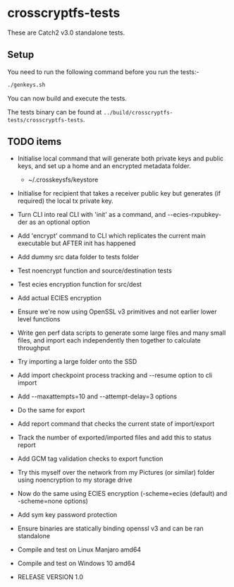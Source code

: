 # crosscryptfs-tests

These are Catch2 v3.0 standalone tests.

## Setup

You need to run the following command before you run the tests:-

```sh
./genkeys.sh
```

You can now build and execute the tests.

The tests binary can be found at `../build/crosscryptfs-tests/crosscryptfs-tests`.

## TODO items

- Initialise local command that will generate both private keys and public keys, and set up a home and an encrypted metadata folder.
  - ~/.crosskeysfs/keystore
- Initialise for recipient that takes a receiver public key but generates (if required) the local tx private key.
- Turn CLI into real CLI with 'init' as a command, and --ecies-rxpubkey-der as an optional option

- Add 'encrypt' command to CLI which replicates the current main executable but AFTER init has happened
- Add dummy src data folder to tests folder
- Test noencrypt function and source/destination tests
- Test ecies encryption function for src/dest
- Add actual ECIES encryption
- Ensure we're now using OpenSSL v3 primitives and not earlier lower level functions

- Write gen perf data scripts to generate some large files and many small files, and import each independently then together to calculate throughput

- Try importing a large folder onto the SSD

- Add import checkpoint process tracking and --resume option to cli import
- Add --maxattempts=10 and --attempt-delay=3 options
- Do the same for export
- Add report command that checks the current state of import/export
- Track the number of exported/imported files and add this to status report
- Add GCM tag validation checks to export function

- Try this myself over the network from my Pictures (or similar) folder using noencryption to my storage drive
- Now do the same using ECIES encryption (-scheme=ecies (default) and -scheme=none options)

- Add sym key password protection

- Ensure binaries are statically binding openssl v3 and can be ran standalone

- Compile and test on Linux Manjaro amd64
- Compile and test on Windows 10 amd64

- RELEASE VERSION 1.0